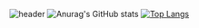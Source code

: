 ![header](https://capsule-render.vercel.app/api?type=soft&text=%20do-huni%20&height=150&fontSize=80&desc=FE/BE/NLP&descAlignY=80&theme=discord_old_blurple)
![Anurag's GitHub stats](https://github-readme-stats.vercel.app/api?username=do-huni&show_icons=true&theme=discord_old_blurple)
[![Top Langs](https://github-readme-stats.vercel.app/api/top-langs/?username=do-huni&layout=donut&theme=discord_old_blurple&hide=Jupyter%20Notebook)](https://github.com/do-huni/github-readme-stats)
